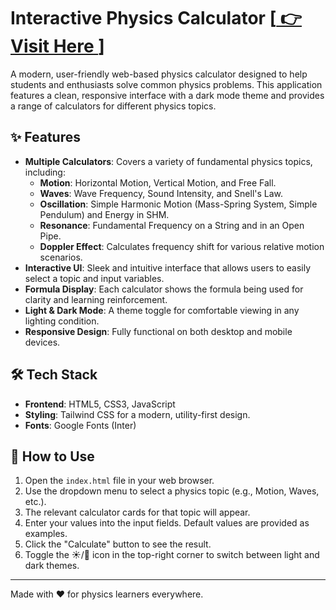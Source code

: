 # Interactive Physics Calculator [<a href="https://wakype.github.io/interactive-physics-calculator/"> 👉 Visit Here </a>]

A modern, user-friendly web-based physics calculator designed to help students and enthusiasts solve common physics problems. This application features a clean, responsive interface with a dark mode theme and provides a range of calculators for different physics topics.

## ✨ Features

* **Multiple Calculators**: Covers a variety of fundamental physics topics, including:
    * **Motion**: Horizontal Motion, Vertical Motion, and Free Fall.
    * **Waves**: Wave Frequency, Sound Intensity, and Snell's Law.
    * **Oscillation**: Simple Harmonic Motion (Mass-Spring System, Simple Pendulum) and Energy in SHM.
    * **Resonance**: Fundamental Frequency on a String and in an Open Pipe.
    * **Doppler Effect**: Calculates frequency shift for various relative motion scenarios.
* **Interactive UI**: Sleek and intuitive interface that allows users to easily select a topic and input variables.
* **Formula Display**: Each calculator shows the formula being used for clarity and learning reinforcement.
* **Light & Dark Mode**: A theme toggle for comfortable viewing in any lighting condition.
* **Responsive Design**: Fully functional on both desktop and mobile devices.

## 🛠️ Tech Stack

* **Frontend**: HTML5, CSS3, JavaScript
* **Styling**: Tailwind CSS for a modern, utility-first design.
* **Fonts**: Google Fonts (Inter)

## 🚀 How to Use

1.  Open the `index.html` file in your web browser.
2.  Use the dropdown menu to select a physics topic (e.g., Motion, Waves, etc.).
3.  The relevant calculator cards for that topic will appear.
4.  Enter your values into the input fields. Default values are provided as examples.
5.  Click the "Calculate" button to see the result.
6.  Toggle the ☀️/🌙 icon in the top-right corner to switch between light and dark themes.

---
Made with ❤️ for physics learners everywhere.

